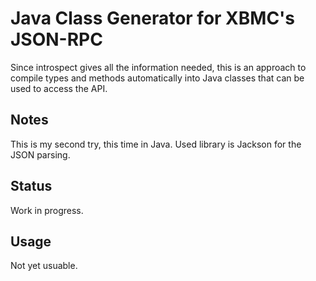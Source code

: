 Java Class Generator for XBMC's JSON-RPC
========================================

Since introspect gives all the information needed, this is an approach to
compile types and methods automatically into Java classes that can be used to
access the API.

Notes
-----

This is my second try, this time in Java. Used library is Jackson for the JSON
parsing.

Status
------

Work in progress.

Usage
-----

Not yet usuable.
